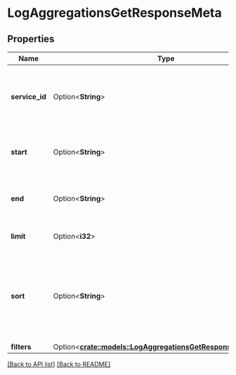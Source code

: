# LogAggregationsGetResponseMeta

## Properties

Name | Type | Description | Notes
------------ | ------------- | ------------- | -------------
**service_id** | Option<**String**> | Specifies the ID of the service for which data should be returned. | 
**start** | Option<**String**> | Start time for the query as supplied in the request. | 
**end** | Option<**String**> | End time for the query as supplied in the request. | 
**limit** | Option<**i32**> | Number of records per page. | [default to 20]
**sort** | Option<**String**> | Comma-separated list of the series names whose values were used to sort the results. | 
**filters** | Option<[**crate::models::LogAggregationsGetResponseMetaFilters**](LogAggregationsGetResponseMetaFilters.md)> |  | 

[[Back to API list]](../README.md#documentation-for-api-endpoints) [[Back to README]](../README.md)


